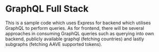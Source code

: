 # GraphQL Full Stack

This is a sample code which uses Express for backend which utilises GraphQL to perform queries. As for frontend, there will be several approaches in consuming GraphQL queries such as querying into own backend, publicly available graphql (fetching countries) and lastly subgraphs (fetching AAVE supported tokens).
